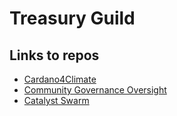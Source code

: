 # Treasury Guild

## Links to repos

- [Cardano4Climate](https://github.com/treasuryguild/Cardano4Climate)
- [Community Governance Oversight](https://github.com/treasuryguild/Community-Governance-Oversight)
- [Catalyst Swarm](https://github.com/treasuryguild/Catalyst-Swarm)

